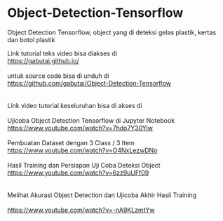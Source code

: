 # Object-Detection-Tensorflow
Object Detection Tensorflow, object yang di deteksi gelas plastik, kertas dan botol plastik

Link tutorial teks video bisa diakses di <BR>
https://gabutai.github.io/ <BR>
<BR>
untuk source code bisa di unduh di <BR>
https://github.com/gabutai/Object-Detection-Tensorflow<BR>
<BR>
<BR>
Link video tutorial keseluruhan bisa di akses di <BR>
<BR>
Ujicoba Object Detection Tensorflow di Jupyter Notebook <BR>
https://www.youtube.com/watch?v=7hdo7Y30Yiw<BR>
<BR>
Pembuatan Dataset dengan 3 Class / 3 Item<BR>
https://www.youtube.com/watch?v=O4NxLezwDNo<BR>
		<BR>
Hasil Training dan Persiapan Uji Coba Deteksi Object	<BR>
https://www.youtube.com/watch?v=6zz9uUFf09	<BR>		
		<BR>
Melihat Akurasi Object Detection dan Ujicoba Akhir Hasil Training	<BR>			
https://www.youtube.com/watch?v=-nA9KLzmtYw<BR>	

